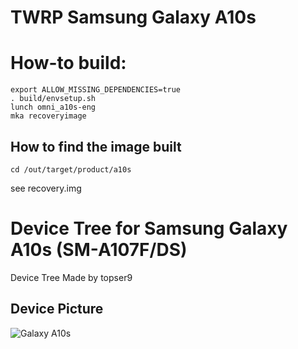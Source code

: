 # TWRP Samsung Galaxy A10s

# How-to build:
```
export ALLOW_MISSING_DEPENDENCIES=true
. build/envsetup.sh
lunch omni_a10s-eng
mka recoveryimage
```
## How to find the image built

`cd /out/target/product/a10s`

see recovery.img

# Device Tree for Samsung Galaxy A10s (SM-A107F/DS)

Device Tree Made by topser9

## Device Picture

![Galaxy A10s](https://fdn2.gsmarena.com/vv/bigpic/samsung-galaxy-a10s.jpg "Galaxy A10s")
